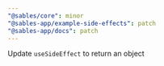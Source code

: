 ```yaml
---
"@sables/core": minor
"@sables-app/example-side-effects": patch
"@sables-app/docs": patch
---
```


Update `useSideEffect` to return an object
